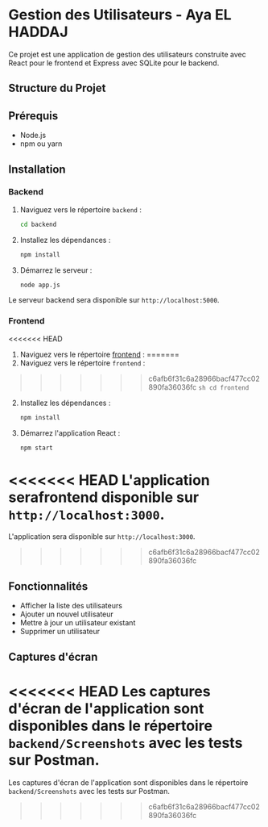 # Gestion des Utilisateurs - Aya EL HADDAJ

Ce projet est une application de gestion des utilisateurs construite avec React pour le frontend et Express avec SQLite pour le backend.

## Structure du Projet

## Prérequis

- Node.js
- npm ou yarn

## Installation

### Backend

1. Naviguez vers le répertoire `backend` :
    ```sh
    cd backend
    ```

2. Installez les dépendances :
    ```sh
    npm install
    ```

3. Démarrez le serveur :
    ```sh
    node app.js

Le serveur backend sera disponible sur `http://localhost:5000`.

### Frontend

<<<<<<< HEAD
1. Naviguez vers le répertoire [frontend](http://_vscodecontentref_/12) :
=======
1. Naviguez vers le répertoire `frontend` :
>>>>>>> c6afb6f31c6a28966bacf477cc02890fa36036fc
    ```sh
    cd frontend
    ```

2. Installez les dépendances :
    ```sh
    npm install
    ```

3. Démarrez l'application React :
    ```sh
    npm start
    ```

<<<<<<< HEAD
L'application  serafrontend disponible sur `http://localhost:3000`.
=======
L'application  sera disponible sur `http://localhost:3000`.
>>>>>>> c6afb6f31c6a28966bacf477cc02890fa36036fc

## Fonctionnalités

- Afficher la liste des utilisateurs
- Ajouter un nouvel utilisateur
- Mettre à jour un utilisateur existant
- Supprimer un utilisateur

## Captures d'écran

<<<<<<< HEAD
Les captures d'écran de l'application sont disponibles dans le répertoire `backend/Screenshots` avec les tests sur Postman.
=======
Les captures d'écran de l'application sont disponibles dans le répertoire `backend/Screenshots` avec les tests sur Postman.
>>>>>>> c6afb6f31c6a28966bacf477cc02890fa36036fc
